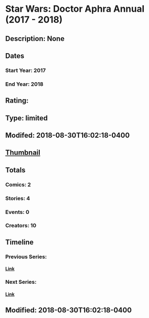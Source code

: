 # Star Wars: Doctor Aphra Annual (2017 - 2018)
## Description: None
## Dates
### Start Year: 2017
### End Year: 2018
## Rating: 
## Type: limited
## Modifed: 2018-08-30T16:02:18-0400
## [Thumbnail](http://i.annihil.us/u/prod/marvel/i/mg/6/30/5b884d34a2c51.jpg)
## Totals
### Comics: 2
### Stories: 4
### Events: 0
### Creators: 10
## Timeline
### Previous Series: 
#### [Link]()
### Next Series: 
#### [Link]()
## Modified: 2018-08-30T16:02:18-0400